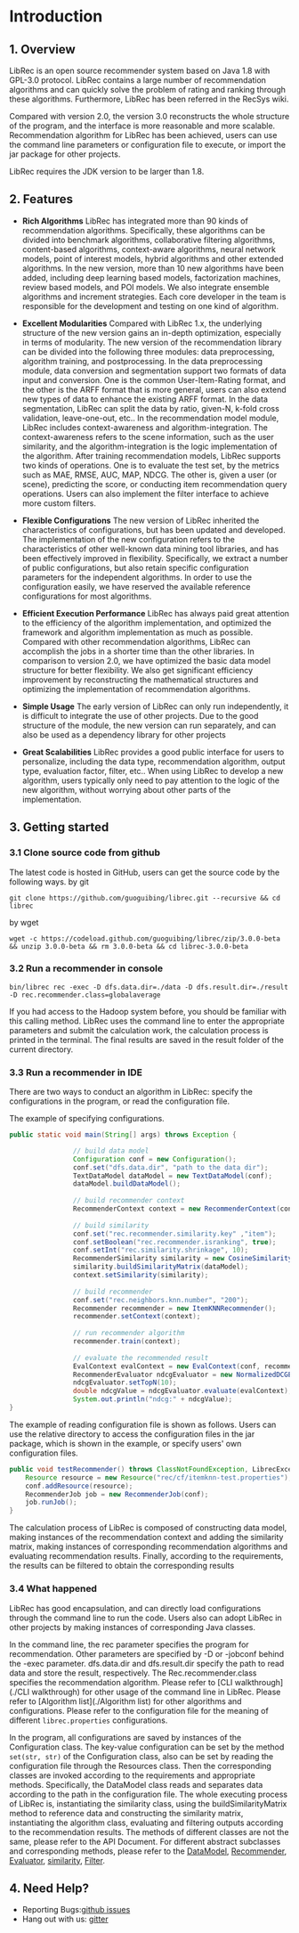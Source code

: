 # Introduction
## 1. Overview
LibRec is an open source recommender system based on Java 1.8 with GPL-3.0 protocol.
LibRec contains a large number of recommendation algorithms and can quickly solve the problem of rating and ranking through these algorithms. Furthermore, LibRec has been referred in the RecSys wiki.

Compared with version 2.0, the version 3.0 reconstructs the whole structure of the program, and the interface is more reasonable and more scalable. Recommendation algorithm for LibRec has been achieved, users can use the command line parameters or configuration file to execute, or import the jar package for other projects.

LibRec requires the JDK version to be larger than 1.8.

## 2. Features

* **Rich Algorithms** LibRec has integrated more than 90 kinds of recommendation algorithms. Specifically, these algorithms can be divided into benchmark algorithms, collaborative filtering algorithms, content-based algorithms, context-aware algorithms, neural network models, point of interest models, hybrid algorithms and other extended algorithms. In the new version, more than 10 new algorithms have been added, including deep learning based models, factorization machines, review based models, and POI models. We also integrate ensemble algorithms and increment strategies. Each core developer in the team is responsible for the development and testing on one kind of algorithm.

* **Excellent Modularities** Compared with LibRec 1.x, the underlying structure of the new version gains an in-depth optimization, especially in terms of modularity. The new version of the recommendation library can be divided into the following three modules: data preprocessing, algorithm training, and postprocessing. In the data preprocessing module, data conversion and segmentation support two formats of data input and conversion. One is the common User-Item-Rating format, and the other is the ARFF format that is more general, users can also extend new types of data to enhance the existing ARFF format. In the data segmentation, LibRec can split the data by ratio, given-N, k-fold cross validation, leave-one-out, etc.. In the recommendation model module, LibRec includes context-awareness and algorithm-integration. The context-awareness refers to the scene information, such as the user similarity, and the algorithm-integration is the logic implementation of the algorithm. After training recommendation models, LibRec supports two kinds of operations. One is to evaluate the test set, by the metrics such as MAE, RMSE, AUC, MAP, NDCG. The other is, given a user (or scene), predicting the score, or conducting item recommendation query operations. Users can also implement the filter interface to achieve more custom filters.

* **Flexible Configurations** The new version of LibRec inherited the characteristics of configurations, but has been updated and developed. The implementation of the new configuration refers to the characteristics of other well-known data mining tool libraries, and has been effectively improved in flexibility. Specifically, we extract a number of public configurations, but also retain specific configuration parameters for the independent algorithms. In order to use the configuration easily, we have reserved the available reference configurations for most algorithms.

* **Efficient Execution Performance** LibRec has always paid great attention to the efficiency of the algorithm implementation, and optimized the framework and algorithm implementation as much as possible. Compared with other recommendation algorithms, LibRec can accomplish the jobs in a shorter time than the other libraries. In comparison to version 2.0, we have optimized the basic data model structure for better flexibility. We also get significant efficiency improvement by reconstructing the mathematical structures and optimizing the implementation of recommendation algorithms.

* **Simple Usage** The early version of LibRec can only run independently, it is difficult to integrate the use of other projects. Due to the good structure of the module, the new version can run separately, and can also be used as a dependency library for other projects

* **Great Scalabilities** LibRec provides a good public interface for users to personalize,  including the data type, recommendation algorithm, output type, evaluation factor, filter, etc.. When using LibRec to develop a new algorithm, users typically only need to pay attention to the logic of the new algorithm, without worrying about other parts of the implementation.

## 3. Getting started
### 3.1 Clone source code from github
The latest code is hosted in GitHub, users can get the source code by the following ways.
by git

```
git clone https://github.com/guoguibing/librec.git --recursive && cd librec
```

by wget

```
wget -c https://codeload.github.com/guoguibing/librec/zip/3.0.0-beta && unzip 3.0.0-beta && rm 3.0.0-beta && cd librec-3.0.0-beta
```

### 3.2 Run a recommender in console

```
bin/librec rec -exec -D dfs.data.dir=./data -D dfs.result.dir=./result -D rec.recommender.class=globalaverage
```

If you had access to the Hadoop system before, you should be familiar with this calling method.
LibRec uses the command line to enter the appropriate parameters and submit the calculation work, the calculation process is printed in the terminal.
The final results are saved in the result folder of the current directory.

### 3.3 Run a recommender in IDE
There are two ways to conduct an algorithm in LibRec: specify the configurations in the program, or read the configuration file.

The example of specifying configurations.

```java
public static void main(String[] args) throws Exception {

                // build data model
                Configuration conf = new Configuration();
                conf.set("dfs.data.dir", "path to the data dir");
                TextDataModel dataModel = new TextDataModel(conf);
                dataModel.buildDataModel();
        
                // build recommender context
                RecommenderContext context = new RecommenderContext(conf, dataModel);
        
                // build similarity
                conf.set("rec.recommender.similarity.key" ,"item");
                conf.setBoolean("rec.recommender.isranking", true);
                conf.setInt("rec.similarity.shrinkage", 10);
                RecommenderSimilarity similarity = new CosineSimilarity();
                similarity.buildSimilarityMatrix(dataModel);
                context.setSimilarity(similarity);
        
                // build recommender
                conf.set("rec.neighbors.knn.number", "200");
                Recommender recommender = new ItemKNNRecommender();
                recommender.setContext(context);
        
                // run recommender algorithm
                recommender.train(context);
        
                // evaluate the recommended result
                EvalContext evalContext = new EvalContext(conf, recommender, dataModel.getTestDataSet(), context.getSimilarity().getSimilarityMatrix(), context.getSimilarities());
                RecommenderEvaluator ndcgEvaluator = new NormalizedDCGEvaluator();
                ndcgEvaluator.setTopN(10);
                double ndcgValue = ndcgEvaluator.evaluate(evalContext);
                System.out.println("ndcg:" + ndcgValue);
}
```
The example of reading configuration file is shown as follows.
Users can use the relative directory to access the configuration files in the jar package, which is shown in the example, or specify users' own configuration files.

```java
public void testRecommender() throws ClassNotFoundException, LibrecException, IOException {
	Resource resource = new Resource("rec/cf/itemknn-test.properties");
	conf.addResource(resource);
	RecommenderJob job = new RecommenderJob(conf);
	job.runJob();
}
```

The calculation process of LibRec is composed of constructing data model, making instances of the recommendation context and adding the similarity matrix, making instances of corresponding recommendation algorithms and evaluating recommendation results. Finally, according to the requirements, the results can be filtered to obtain the corresponding results

### 3.4 What happened
LibRec has good encapsulation, and can directly load configurations through the command line to run the code. Users also can adopt LibRec in other projects by making instances of corresponding Java classes.

In the command line, the rec parameter specifies the program for recommendation. Other parameters are specified by -D or -jobconf behind the -exec parameter. dfs.data.dir and dfs.result.dir specify the path to read data and store the result, respectively. The Rec.recommender.class specifies the recommendation algorithm.
Please refer to [CLI walkthrough](./CLI walkthrough) for other usage of the command line in LibRec. Please refer to [Algorithm list](./Algorithm list) for other algorithms and configurations. Please refer to the configuration file for the meaning of different `librec.properties` configurations.

In the program, all configurations are saved by instances of the Configuration class. The key-value configuration can be set by the method `set(str, str)` of the Configuration class, also can be set by reading the configuration file through the Resources class. Then the corresponding classes are invoked according to the requirements and appropriate methods. Specifically, the DataModel class reads and separates data according to the path in the configuration file.
The whole executing process of LibRec is, instantiating the similarity class, using the buildSimilarityMatrix method to reference data and constructing the similarity matrix, instantiating the algorithm class, evaluating and filtering outputs according to the recommendation results. The methods of different classes are not the same, please refer to the API Document. For different abstract subclasses and corresponding methods, please refer to the [DataModel](./DataModel), [Recommender](./Recommender), [Evaluator](./Evaluator), [similarity](./Similarity), [Filter](./Filter).

## 4. Need Help?
- Reporting Bugs:[github issues](https://github.com/guoguibing/librec/issues)
- Hang out with us: [gitter](https://gitter.im/librec/Lobby)
